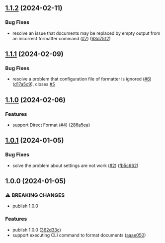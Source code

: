 ## [1.1.2](https://github.com/AkiraVoid-Productions/vscode-extension-format-with-cli/compare/v1.1.1...v1.1.2) (2024-02-11)

### Bug Fixes

- resolve an issue that documents may be replaced by empty output from an incorrect formatter command ([#7](https://github.com/AkiraVoid-Productions/vscode-extension-format-with-cli/issues/7)) ([63d7512](https://github.com/AkiraVoid-Productions/vscode-extension-format-with-cli/commit/63d7512aba336cef7932cc3a906a32140e3e5477))

## [1.1.1](https://github.com/AkiraVoid-Productions/vscode-extension-format-with-cli/compare/v1.1.0...v1.1.1) (2024-02-09)

### Bug Fixes

- resolve a problem that configuration file of formatter is ignored ([#6](https://github.com/AkiraVoid-Productions/vscode-extension-format-with-cli/issues/6)) ([d17a5c9](https://github.com/AkiraVoid-Productions/vscode-extension-format-with-cli/commit/d17a5c9ff4c2640b161e4c1fd1d8a59aed489023)), closes [#5](https://github.com/AkiraVoid-Productions/vscode-extension-format-with-cli/issues/5)

## [1.1.0](https://github.com/AkiraVoid-Productions/vscode-extension-format-with-cli/compare/v1.0.1...v1.1.0) (2024-02-06)

### Features

- support Direct Format ([#4](https://github.com/AkiraVoid-Productions/vscode-extension-format-with-cli/issues/4)) ([286a5ea](https://github.com/AkiraVoid-Productions/vscode-extension-format-with-cli/commit/286a5ea4f2ae9c1cd794c15523fbb8c115a47ca6))

## [1.0.1](https://github.com/AkiraVoid-Productions/vscode-extension-format-with-cli/compare/v1.0.0...v1.0.1) (2024-01-05)

### Bug Fixes

- solve the problem about settings are not work ([#2](https://github.com/AkiraVoid-Productions/vscode-extension-format-with-cli/issues/2)) ([fb5c662](https://github.com/AkiraVoid-Productions/vscode-extension-format-with-cli/commit/fb5c662618a45587f335e8794ec950121fa24c40))

## 1.0.0 (2024-01-05)

### ⚠ BREAKING CHANGES

- publish 1.0.0

### Features

- publish 1.0.0 ([362d33c](https://github.com/AkiraVoid-Productions/vscode-extension-format-with-cli/commit/362d33cbde4a7fa885fce879fec6aff6fe8e1935))
- support executing CLI command to format documents ([aaae050](https://github.com/AkiraVoid-Productions/vscode-extension-format-with-cli/commit/aaae050d1d3cbf9080a9b37feea29167232dbc01))
